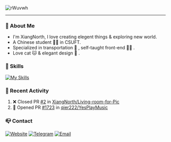 ![rWuvwh](https://cdn.jsdelivr.net/gh/XiangNorth/Living-room-for-Pic@main/2022/07/rWuvwh.png)

---

### 🚀 About Me

- I'm XiangNorth, I love creating elegent things & exploring new world.
- A Chinese student 🧑‍🎓 in CSUFT.
- Specialized in transportation 🚅 , self-taught front-end 👨‍💻 .
- Love cat 🐱 & elegant design 🎨 .

### 🧰 Skills
[![My Skills](https://skillicons.dev/icons?i=ai,autocad,c,cpp,css,cloudflare,express,figma,git,github,html,java,js,jquery,kotlin,linux,md,materialui,mongodb,mysql,nextjs,nodejs,ps,react,sass,tailwind,ts,vercel,vscode,webpack&perline=10)](https://skillicons.dev)

### 🔖 Recent Activity

<!--START_SECTION:activity--> 
1. ❌ Closed PR [#2](https://github.com/XiangNorth/Living-room-for-Pic/pull/2) in [XiangNorth/Living-room-for-Pic](https://github.com/XiangNorth/Living-room-for-Pic)
2. 💪 Opened PR [#1723](https://github.com/qier222/YesPlayMusic/pull/1723) in [qier222/YesPlayMusic](https://github.com/qier222/YesPlayMusic)
<!--END_SECTION:activity-->

### 📪 Contact

[![Website](https://img.shields.io/badge/website-000000?style=for-the-badge&logo=About.me&logoColor=white)](https://xiangnorth.com)
[![Telegram](https://img.shields.io/badge/Telegram-2CA5E0?style=for-the-badge&logo=telegram&logoColor=white)](https://t.me/XiangNorth)
[![Email](https://img.shields.io/badge/Email-D14836?style=for-the-badge&logo=gmail&logoColor=white)](mailto:i@xiangnorth.com)
